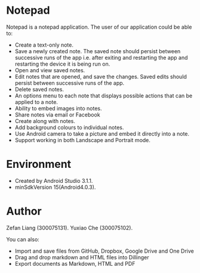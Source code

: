 # Notepad

Notepad is a notepad application.
The user of our application could be able to:

 - Create a text-only note.
 - Save a newly created note. The saved note should persist between successive runs of the app i.e. after exiting and restarting the app and restarting the device it is being run on.
 - Open and view saved notes.
 - Edit notes that are opened, and save the changes. Saved edits should persist between
 successive runs of the app.
 - Delete saved notes.
 - An options menu to each note that displays possible actions that can be applied to a note.
 - Ability to embed images into notes.
 - Share notes via email or Facebook
 - Create along with notes.
 - Add background colours to individual notes.
 - Use Android camera to take a picture and embed it directly into a note.
 - Support working in both Landscape and Portrait mode.

# Environment

  - Created by Android Studio 3.1.1.
  - minSdkVersion 15(Android4.0.3).

# Author

Zefan Liang (300075131).
Yuxiao Che  (300075102).

You can also:
  - Import and save files from GitHub, Dropbox, Google Drive and One Drive
  - Drag and drop markdown and HTML files into Dillinger
  - Export documents as Markdown, HTML and PDF
